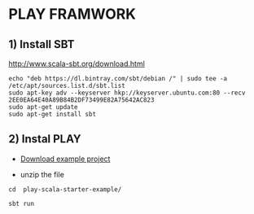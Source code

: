 # PLAY FRAMWORK

## 1) Install SBT

http://www.scala-sbt.org/download.html
```
echo "deb https://dl.bintray.com/sbt/debian /" | sudo tee -a /etc/apt/sources.list.d/sbt.list
sudo apt-key adv --keyserver hkp://keyserver.ubuntu.com:80 --recv 2EE0EA64E40A89B84B2DF73499E82A75642AC823
sudo apt-get update
sudo apt-get install sbt
```

## 2) Instal PLAY

- [Download example project](https://www.playframework.com/download)

- unzip the file
```
cd  play-scala-starter-example/

sbt run
```
